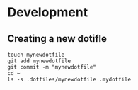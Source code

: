 # Development

## Creating a new dotifle

```
touch mynewdotfile
git add mynewdotfile
git commit -m "mynewdotfile"
cd ~
ls -s .dotfiles/mynewdotfile .mydotfile
```

